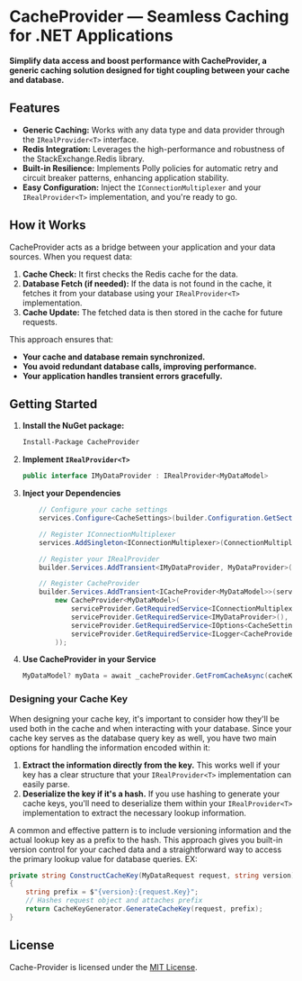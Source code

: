 # CacheProvider — Seamless Caching for .NET Applications

**Simplify data access and boost performance with CacheProvider, a generic caching solution designed for tight coupling between your cache and database.**

## Features

* **Generic Caching:** Works with any data type and data provider through the `IRealProvider<T>` interface.
* **Redis Integration:** Leverages the high-performance and robustness of the StackExchange.Redis library.
* **Built-in Resilience:** Implements Polly policies for automatic retry and circuit breaker patterns, enhancing application stability.
* **Easy Configuration:** Inject the `IConnectionMultiplexer` and your `IRealProvider<T>` implementation, and you're ready to go.

## How it Works

CacheProvider acts as a bridge between your application and your data sources. When you request data:

1. **Cache Check:** It first checks the Redis cache for the data.
2. **Database Fetch (if needed):** If the data is not found in the cache, it fetches it from your database using your `IRealProvider<T>` implementation.
3. **Cache Update:** The fetched data is then stored in the cache for future requests.

This approach ensures that:

* **Your cache and database remain synchronized.**
* **You avoid redundant database calls, improving performance.**
* **Your application handles transient errors gracefully.**

## Getting Started

1. **Install the NuGet package:**

   ```bash
   Install-Package CacheProvider
   ```

2. **Implement `IRealProvider<T>`**

	```csharp
	public interface IMyDataProvider : IRealProvider<MyDataModel>
	```

3. **Inject your Dependencies**

	```csharp
		// Configure your cache settings
        services.Configure<CacheSettings>(builder.Configuration.GetSection("CacheSettings"));

        // Register IConnectionMultiplexer 
        services.AddSingleton<IConnectionMultiplexer>(ConnectionMultiplexer.Connect(connectionString));

		// Register your IRealProvider
		builder.Services.AddTransient<IMyDataProvider, MyDataProvider>();

		// Register CacheProvider
		builder.Services.AddTransient<ICacheProvider<MyDataModel>>(serviceProvider =>
			new CacheProvider<MyDataModel>(
				serviceProvider.GetRequiredService<IConnectionMultiplexer>(),
				serviceProvider.GetRequiredService<IMyDataProvider>(),
				serviceProvider.GetRequiredService<IOptions<CacheSettings>>(),
				serviceProvider.GetRequiredService<ILogger<CacheProvider<MyDataModel>>>()
			));
	```

4. **Use CacheProvider in your Service**

	```csharp
	MyDataModel? myData = await _cacheProvider.GetFromCacheAsync(cacheKey);
	```

### Designing your Cache Key

When designing your cache key, it's important to consider how they'll be used both in the cache and when interacting with your database. Since your cache key serves as the database query key as well, you have two main options for handling the information encoded within it:

1. **Extract the information directly from the key.** This works well if your key has a clear structure that your `IRealProvider<T>` implementation can easily parse.
2. **Deserialize the key if it's a hash.** If you use hashing to generate your cache keys, you'll need to deserialize them within your `IRealProvider<T>` implementation to extract the necessary lookup information.

A common and effective pattern is to include versioning information and the actual lookup key as a prefix to the hash. This approach gives you built-in version control for your cached data and a straightforward way to access the primary lookup value for database queries. EX:

```csharp
private string ConstructCacheKey(MyDataRequest request, string version)
{
	string prefix = $"{version}:{request.Key}";
	// Hashes request object and attaches prefix
	return CacheKeyGenerator.GenerateCacheKey(request, prefix);
}
```

## License

Cache-Provider is licensed under the [MIT License](https://opensource.org/licenses/MIT).